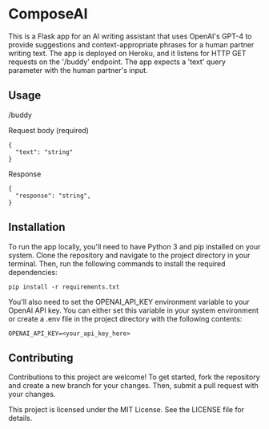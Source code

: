 # ComposeAI

This is a Flask app for an AI writing assistant that uses OpenAI's GPT-4 to provide suggestions and context-appropriate phrases for a human partner writing text. The app is deployed on Heroku, and it listens for HTTP GET requests on the '/buddy' endpoint. The app expects a 'text' query parameter with the human partner's input.

## Usage

/buddy


Request body (required)
```
{
  "text": "string"
}
```

Response
```
{
  "response": "string",
}
```

## Installation

To run the app locally, you'll need to have Python 3 and pip installed on your system. Clone the repository and navigate to the project directory in your terminal. Then, run the following commands to install the required dependencies:
```
pip install -r requirements.txt
```

You'll also need to set the OPENAI_API_KEY environment variable to your OpenAI API key. You can either set this variable in your system environment or create a .env file in the project directory with the following contents:
```
OPENAI_API_KEY=<your_api_key_here>
```


## Contributing

Contributions to this project are welcome! To get started, fork the repository and create a new branch for your changes. Then, submit a pull request with your changes.

This project is licensed under the MIT License. See the LICENSE file for details.
